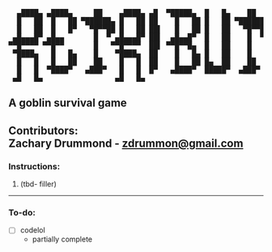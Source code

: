 <pre>
  ▄████▄ ▄████▄     ██    ▄████▄ ▄█  ▀█████▄  █   █▄    ██    ▄█  ▄████▄ █▄▄▄       ▄█  ▄█  ▄  
  █   ██  █   ██ ▀██████▄ █   ██ ██    █   ██ █   ██ ▀██████▄ ██  █   ██ █▀▀▀█▄     ██  █   ██ 
  █   ██  █   █▀   ▀█▀▀██ █   ██ ██▌   █   ██ █   ██   ▀█▀▀██ ██▌ █   ██ █   ██     ██▌ █   ██ 
 ▄█▄▄▄█▀ ▄█▄▄       █  ▀ ▄█▄▄▄█▀ ██▌  ▄█▄▄█▀  █   ██    █  ▀  ██▌ █   ██ █   ██     ██▌ █   ██ 
▀▀█▀▀▀▀ ▀▀█▀▀       █   ▀▀█▀▀▀▀  ██▌ ▀▀█▀▀█▄  █   ██    █     ██▌ █   ██ █   ██     ██▌ █   ██ 
 ▀████▄   █   █▄    █    ▀████▄  ██    █   █▄ █   ██    █     ██  █   ██ █   ██     ██  █   ██ 
  █   █   █   ██    ██    █   █  ██    █   ██ █▄  ██    ██    ██  █   ██ █   ██     ██  █   ██ 
  █   █  ▀████▀   ▄███▀   █   █  █▀   ▄████▀  █████▀  ▄███▀   █▀  ▀████▀ ▀█  █▀     █▀   ▀███▀  
 ▄█   █▄                 ▄█   █▄                                                                                       
</pre>
A goblin survival game
---
Contributors: \
Zachary Drummond - zdrummon@gmail.com
---
### Instructions:
1. (tbd- filler)
---
### To-do:
- [ ] codelol
    * partially complete